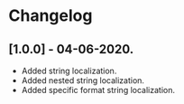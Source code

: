 # Changelog

## [1.0.0] - 04-06-2020.
- Added string localization.
- Added nested string localization.
- Added specific format string localization.